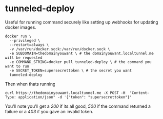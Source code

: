 # tunneled-deploy

Useful for running command securely like setting up webhooks for updating docker images.

```shell
docker run \
  --privileged \
  --restart=always \
  -v /var/run/docker.sock:/var/run/docker.sock \
  -e SUBDOMAIN=thedomainyouwant \ # the domainyouwant.localtunnel.me will be requested
  -e COMMAND_STRING=docker pull tunneled-deploy \ # the command you want to run
  -e SECRET_TOKEN=supersecrettoken \ # the secret you want
  tunneled-deploy
```

Then when thats running

```shell
curl https://thedomainyouwant.localtunnel.me -X POST -H  "Content-Type: application/json" -d '{"token": "supersecrettoken"}'
```
You'll note you'll get a *200* if its all good, *500* if the command returned a failure or a *403* if you gave an invalid token.